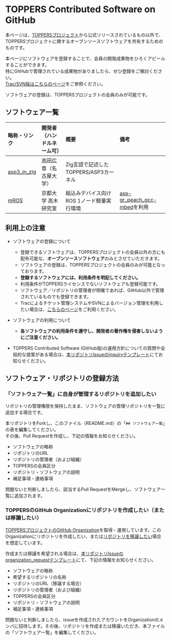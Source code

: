 # TOPPERS Contributed Software on GitHub

本ページは、[TOPPERSプロジェクト](https://toppers.jp/)から公式リリースされているもの以外で、TOPPERSプロジェクトに関するオープンソースソフトウェアを共有するためのものです。   

本ページにソフトウェアを登録することで、会員の開発成果物をひろくアピールすることができます。  
特にGitHubで管理されている成果物がありましたら、ぜひ登録をご検討ください。  
[Trac/SVN版はこちらのページ](https://dev.toppers.jp/trac_user/contrib)をご参照ください。

ソフトウェアの登録は、TOPPERSプロジェクトの会員のみが可能です。

## ソフトウェア一覧

|略称・リンク|開発者（ハンドルネーム可）|概要|備考|
|:--|:--|:--|:--|
| [asp3_in_zig](https://github.com/toppers/asp3_in_zig) | 高田広章（名古屋大学） | Zig言語で記述したTOPPERS/ASP3カーネル |   |
| [mROS](https://github.com/tlk-emb/mROS) | 京都大学 高木研究室 | 組込みデバイス向けROS 1ノード軽量実行環境 | [asp-gr_peach_gcc-mbed](https://github.com/ncesnagoya/asp-gr_peach_gcc-mbed)を利用 |
<!--下記をコピペして追加してください
|略称・リンク|開発者（ハンドルネーム可）|概要|備考|
-->

## 利用上の注意

- ソフトウェアの登録について
  - 登録できるソフトウェアは、TOPPERSプロジェクトの会員以外の方にも配布可能な、**オープンソースソフトウェア**のみとさせていただきます。
  - ソフトウェアの登録は、TOPPERSプロジェクトの会員のみが可能となっております。
  - **登録するソフトウェアには、利用条件を明記してください。**
  - 利用条件がTOPPERSライセンスでないソフトウェアも登録可能です。
  - ソフトウェア／リポジトリの管理者が明確であれば、GitHub以外で管理されているものでも登録できます。
  - Tracによるチケット管理システムやSVNによるバージョン管理を利用したい場合は、[こちらのページ](https://dev.toppers.jp/trac_user/contrib)をご利用ください。

- ソフトウェアの利用について
  - **各ソフトウェアの利用条件を遵守し、開発者の著作権を侵害しないようにご注意ください。**
  
- TOPPERS Contributed Software (GitHub版)の運用方針についての質問や全般的な提案がある場合は、[本リポジトリIssueのinquiryテンプレート](https://github.com/toppers/contrib/issues/new?template=inquiry.md)にてお知らせください。

## ソフトウェア・リポジトリの登録方法

### 「ソフトウェア一覧」に自身が管理するリポジトリを追加したい

リポジトリの管理権限を保持したまま、ソフトウェアの管理リポジトリを一覧に追加する場合です。

本リポジトリをForkし、このファイル（README.md）の「`## ソフトウェア一覧`」の表を編集してください。  
その後、Pull Requestを作成し、下記の情報をお知らせください。

- ソフトウェアの略称
- リポジトリのURL
- リポジトリの管理者（および組織）
- TOPPERSの会員区分
- リポジトリ・ソフトウェアの説明
- 補足事項・連絡事項

問題ないと判断しましたら、該当するPull RequestをMergeし、ソフトウェア一覧に追加されます。

### TOPPERSのGitHub Organizationにリポジトリを作成したい（または移譲したい）

[TOPPERSプロジェクトのGitHub Organization](https://github.com/toppers)を取得・運用しています。このOrganizationにリポジトリを作成したい、または[リポジトリを移譲したい](https://docs.github.com/ja/github/administering-a-repository/transferring-a-repository)場合を想定しています。

作成または移譲を希望される場合は、[本リポジトリIssueのorganization_requestテンプレート](https://github.com/toppers/contrib/issues/new?template=organization_request.md)にて、下記の情報をお知らせください。

- ソフトウェアの略称
- 希望するリポジトリの名称
- リポジトリのURL（移譲する場合）
- リポジトリの管理者（および組織）
- TOPPERSの会員区分
- リポジトリ・ソフトウェアの説明
- 補足事項・連絡事項

問題ないと判断しましたら、Issueを作成されたアカウントをOrganizationのメンバに招待します。その後、リポジトリを作成または移譲いただき、本ファイルの「ソフトウェア一覧」を編集してください。
